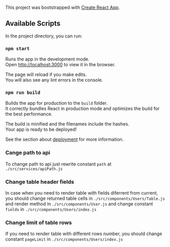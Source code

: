 This project was bootstrapped with [Create React App](https://github.com/facebook/create-react-app).

## Available Scripts

In the project directory, you can run:

### `npm start`

Runs the app in the development mode.<br>
Open [http://localhost:3000](http://localhost:3000) to view it in the browser.

The page will reload if you make edits.<br>
You will also see any lint errors in the console.

### `npm run build`

Builds the app for production to the `build` folder.<br>
It correctly bundles React in production mode and optimizes the build for the best performance.

The build is minified and the filenames include the hashes.<br>
Your app is ready to be deployed!

See the section about [deployment](https://facebook.github.io/create-react-app/docs/deployment) for more information.

### Cange path to api

To change path to api just rewrite constant `path` at `./src/services/apiPath.js`

### Change table header fields

In case when you need to render table with fields diferrent from current, you should change returned table cells in `./src/components/Users/Table.js` and render method in `./src/components/User.js` and change constant `fields` in `./src/components/Users/index.js`

### Change limit of table rows

If you need to render table with different rows number, you should change constant `pageLimit` in `./src/components/Users/index.js`